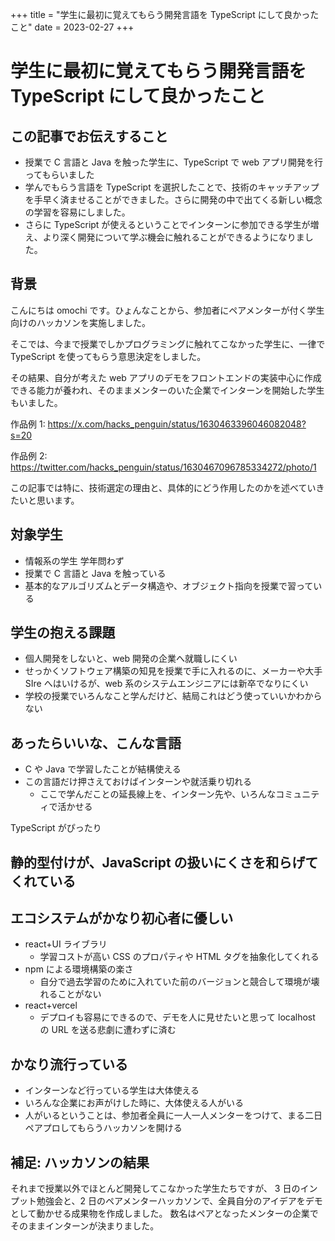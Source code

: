+++
title = "学生に最初に覚えてもらう開発言語を TypeScript にして良かったこと"
date = 2023-02-27
+++

# 学生に最初に覚えてもらう開発言語を TypeScript にして良かったこと

## この記事でお伝えすること

- 授業で C 言語と Java を触った学生に、TypeScript で web アプリ開発を行ってもらいました
- 学んでもらう言語を TypeScript を選択したことで、技術のキャッチアップを手早く済ませることができました。さらに開発の中で出てくる新しい概念の学習を容易にしました。
- さらに TypeScript が使えるということでインターンに参加できる学生が増え、より深く開発について学ぶ機会に触れることができるようになりました。

## 背景

こんにちは omochi です。ひょんなことから、参加者にペアメンターが付く学生向けのハッカソンを実施しました。

そこでは、今まで授業でしかプログラミングに触れてこなかった学生に、一律で TypeScript を使ってもらう意思決定をしました。

その結果、自分が考えた web アプリのデモをフロントエンドの実装中心に作成できる能力が養われ、そのままメンターのいた企業でインターンを開始した学生もいました。

作品例 1: https://x.com/hacks_penguin/status/1630463396046082048?s=20

作品例 2: https://twitter.com/hacks_penguin/status/1630467096785334272/photo/1

この記事では特に、技術選定の理由と、具体的にどう作用したのかを述べていきたいと思います。

## 対象学生

- 情報系の学生 学年問わず
- 授業で C 言語と Java を触っている
- 基本的なアルゴリズムとデータ構造や、オブジェクト指向を授業で習っている

## 学生の抱える課題

- 個人開発をしないと、web 開発の企業へ就職しにくい
- せっかくソフトウェア構築の知見を授業で手に入れるのに、メーカーや大手 SIre へはいけるが、web 系のシステムエンジニアには新卒でなりにくい
- 学校の授業でいろんなこと学んだけど、結局これはどう使っていいかわからない

## あったらいいな、こんな言語

- C や Java で学習したことが結構使える
- この言語だけ押さえておけばインターンや就活乗り切れる
  - ここで学んだことの延長線上を、インターン先や、いろんなコミュニティで活かせる

TypeScript がぴったり

## 静的型付けが、JavaScript の扱いにくさを和らげてくれている

## エコシステムがかなり初心者に優しい

- react+UI ライブラリ
  - 学習コストが高い CSS のプロパティや HTML タグを抽象化してくれる
- npm による環境構築の楽さ
  - 自分で過去学習のために入れていた前のバージョンと競合して環境が壊れることがない
- react+vercel
  - デプロイも容易にできるので、デモを人に見せたいと思って localhost の URL を送る悲劇に遭わずに済む

## かなり流行っている

- インターンなど行っている学生は大体使える
- いろんな企業にお声がけした時に、大体使える人がいる
- 人がいるということは、参加者全員に一人一人メンターをつけて、まる二日ペアプロしてもらうハッカソンを開ける

## 補足: ハッカソンの結果

それまで授業以外でほとんど開発してこなかった学生たちですが、
3 日のインプット勉強会と、2 日のペアメンターハッカソンで、全員自分のアイデアをデモとして動かせる成果物を作成しました。
数名はペアとなったメンターの企業でそのままインターンが決まりました。
